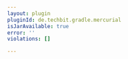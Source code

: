 ```yaml
---
layout: plugin
pluginId: de.techbit.gradle.mercurial
isJarAvailable: true
error: ''
violations: []

---
```

